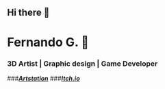 ## Hi there 👋

<!--
**catalista/catalista** is a ✨ _special_ ✨ repository because its `README.md` (this file) appears on your GitHub profile.

Here are some ideas to get you started:

- 🔭 I’m currently working on ...
- 🌱 I’m currently learning ...
- 👯 I’m looking to collaborate on ...
- 🤔 I’m looking for help with ...
- 💬 Ask me about ...
- 📫 How to reach me: ...
- 😄 Pronouns: ...
- ⚡ Fun fact: ...
-->

# Fernando G. 🎨
### 3D Artist | Graphic design | Game Developer
###***[Artstation](https://catalista.artstation.com)***
###***[Itch.io](https://catalista.itch.io)***

<!--
**Ubicación:** Madrid, España  
**Contacto:** [Sitio web personal](https://linktr.ee/catalista)

---

## 🎨 **Acerca de mí**
Con formación en Bellas Artes y más de diez años de experiencia, mi pasión por la informática y la animación en 3D me ha llevado a trabajar en diversas disciplinas creativas. Mis áreas principales son:

- **Producción 3D** (Blender, Maya, 3DS Max, ZBrush, Photoshop):
  - Modelado (high y low poly), mapeo UV, shading, texturizado, rigging y animación.
- **Diseño gráfico** (Photoshop, InDesign, Illustrator):
  - Retoque fotográfico, creación de imágenes e ilustraciones, maquetación.
- **Edición de video y post-producción** (Premiere Pro, After Effects):
  - Videos para presentaciones y proyectos.

Actualmente, exploro el uso de motores de videojuegos (Unreal Engine y Unity) e inteligencia artificial orientada a la creación de imágenes (ComfyUI).

---

## 💼 **Experiencia**
### **3D Artist | Diseñador Gráfico | Game Developer**
_Estatus:_ En búsqueda activa de empleo _(Mar 2022 - Actualidad)_  
- Especialización en modelado de props, personajes y entornos.
- Herramientas: Blender, Maya, Unreal Engine, Unity, Photoshop, After Effects.

### **Product Designer - Graphic Designer - 3D**  
_H91 INVESTMENTS S.L._ _(Ago 2021 - Feb 2022)_  
- Diseño de packaging cumpliendo normativas.
- Modelado y animación 3D para visualización.
- Supervisión de proveedores internacionales.

### **3D - Graphic Designer**  
_El Corte Inglés_ _(Sep 2010 - Jun 2021)_  
- Diseño de campañas publicitarias y presentación de proyectos 3D.
- Maquetación a nivel nacional con Adobe Suite.

---

## 📚 **Educación**
- **Centro de Referencia Nacional en Desarrollo Informático y Comunicaciones (Getafe)**:  
  - Desarrollo de videojuegos con Unreal Engine 5 (2023-2024)
  - Desarrollo de videojuegos con Unity (2023)
- **Universidad Complutense de Madrid**:  
  - Licenciatura en Bellas Artes (1999-2005)

---

## 🏆 **Certificaciones y Cursos**
- Autodesk Maya (2007)
- Creación de Retratos 3D Realistas (2022)
- Diseño de videojuegos (2022)

---

## 🗣️ **Idiomas**
- Español: Nativo/Bilingüe  
- Inglés: Competencia básica limitada  
- Italiano: Competencia básica profesional  

---

**¡Descubre más sobre mí!**  
[Portafolio y enlaces](https://linktr.ee/catalista)

-->
